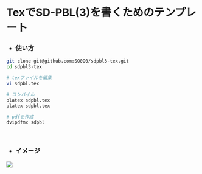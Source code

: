 # TexでSD-PBL(3)を書くためのテンプレート

- ### 使い方
```bash
git clone git@github.com:SO0O0/sdpbl3-tex.git
cd sdpbl3-tex

# texファイルを編集
vi sdpbl.tex

# コンパイル
platex sdpbl.tex
platex sdpbl.tex

# pdfを作成
dvipdfmx sdpbl
```

<br>

- ### イメージ
<img src="https://so0o0.github.io/images/pbl.png">

